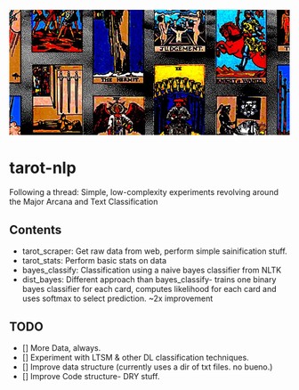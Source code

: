 ![header](tarot_header.jpg)
# tarot-nlp
Following a thread:
Simple, low-complexity experiments revolving around the Major Arcana and Text Classification

Contents
--------
* tarot_scraper: 
	Get raw data from web, perform simple sainification stuff.
* tarot_stats: 
	Perform basic stats on data
* bayes_classify:
	Classification using a naive bayes classifier from NLTK
* dist_bayes:
	Different approach than bayes_classify- trains one binary bayes classifier for each card, 
	computes likelihood for each card and uses softmax to select prediction. ~2x improvement 

TODO
----
- [] More Data, always. 
- [] Experiment with LTSM & other DL classification techniques. 
- [] Improve data structure (currently uses a dir of txt files. no bueno.)
- [] Improve Code structure- DRY stuff. 
